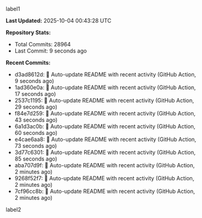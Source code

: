 
label1 
<!-- ACTIVITY_START -->
**Last Updated:** 2025-10-04 00:43:28 UTC

**Repository Stats:**
- Total Commits: 28964
- Last Commit: 9 seconds ago

**Recent Commits:**
- d3ad8612d: 🤖 Auto-update README with recent activity (GitHub Action, 9 seconds ago)
- 1ad360e0a: 🤖 Auto-update README with recent activity (GitHub Action, 17 seconds ago)
- 2537c1195: 🤖 Auto-update README with recent activity (GitHub Action, 29 seconds ago)
- f84e7d259: 🤖 Auto-update README with recent activity (GitHub Action, 43 seconds ago)
- 6a1d3ac0b: 🤖 Auto-update README with recent activity (GitHub Action, 60 seconds ago)
- e4cae6aa8: 🤖 Auto-update README with recent activity (GitHub Action, 73 seconds ago)
- 3d77c6301: 🤖 Auto-update README with recent activity (GitHub Action, 85 seconds ago)
- aba707d9f: 🤖 Auto-update README with recent activity (GitHub Action, 2 minutes ago)
- 9268f52f7: 🤖 Auto-update README with recent activity (GitHub Action, 2 minutes ago)
- 7cf96cc8b: 🤖 Auto-update README with recent activity (GitHub Action, 2 minutes ago)
<!-- ACTIVITY_END -->

label2
